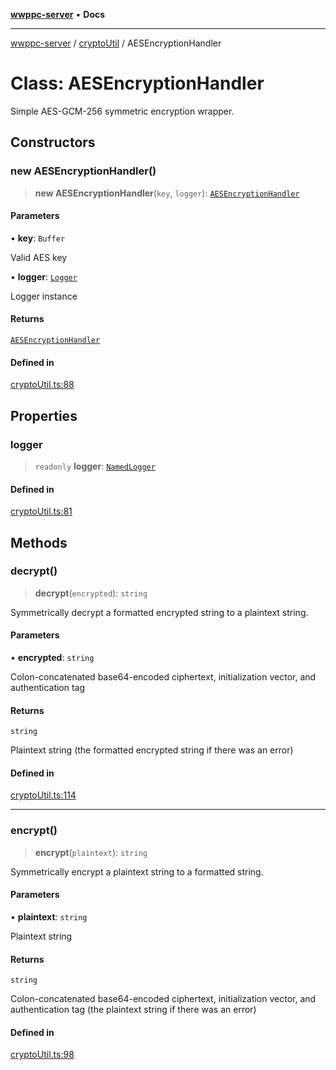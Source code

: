 [**wwppc-server**](../../README.md) • **Docs**

***

[wwppc-server](../../modules.md) / [cryptoUtil](../README.md) / AESEncryptionHandler

# Class: AESEncryptionHandler

Simple AES-GCM-256 symmetric encryption wrapper.

## Constructors

### new AESEncryptionHandler()

> **new AESEncryptionHandler**(`key`, `logger`): [`AESEncryptionHandler`](AESEncryptionHandler.md)

#### Parameters

• **key**: `Buffer`

Valid AES key

• **logger**: [`Logger`](../../log/interfaces/Logger.md)

Logger instance

#### Returns

[`AESEncryptionHandler`](AESEncryptionHandler.md)

#### Defined in

[cryptoUtil.ts:88](https://github.com/WWPPC/WWPPC-server/blob/64a61903b5a0f4aa306afe641a1ba5b173736b1a/src/cryptoUtil.ts#L88)

## Properties

### logger

> `readonly` **logger**: [`NamedLogger`](../../log/classes/NamedLogger.md)

#### Defined in

[cryptoUtil.ts:81](https://github.com/WWPPC/WWPPC-server/blob/64a61903b5a0f4aa306afe641a1ba5b173736b1a/src/cryptoUtil.ts#L81)

## Methods

### decrypt()

> **decrypt**(`encrypted`): `string`

Symmetrically decrypt a formatted encrypted string to a plaintext string.

#### Parameters

• **encrypted**: `string`

Colon-concatenated base64-encoded ciphertext, initialization vector, and authentication tag

#### Returns

`string`

Plaintext string (the formatted encrypted string if there was an error)

#### Defined in

[cryptoUtil.ts:114](https://github.com/WWPPC/WWPPC-server/blob/64a61903b5a0f4aa306afe641a1ba5b173736b1a/src/cryptoUtil.ts#L114)

***

### encrypt()

> **encrypt**(`plaintext`): `string`

Symmetrically encrypt a plaintext string to a formatted string.

#### Parameters

• **plaintext**: `string`

Plaintext string

#### Returns

`string`

Colon-concatenated base64-encoded ciphertext, initialization vector, and authentication tag (the plaintext string if there was an error)

#### Defined in

[cryptoUtil.ts:98](https://github.com/WWPPC/WWPPC-server/blob/64a61903b5a0f4aa306afe641a1ba5b173736b1a/src/cryptoUtil.ts#L98)
